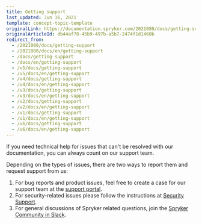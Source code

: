 ```yaml
---
title: Getting support
last_updated: Jun 16, 2021
template: concept-topic-template
originalLink: https://documentation.spryker.com/2021080/docs/getting-support
originalArticleId: db44af78-45b9-497b-a5b7-2474f1d1460b
redirect_from:
  - /2021080/docs/getting-support
  - /2021080/docs/en/getting-support
  - /docs/getting-support
  - /docs/en/getting-support
  - /v5/docs/getting-support
  - /v5/docs/en/getting-support
  - /v4/docs/getting-support
  - /v4/docs/en/getting-support
  - /v3/docs/getting-support
  - /v3/docs/en/getting-support
  - /v2/docs/getting-support
  - /v2/docs/en/getting-support
  - /v1/docs/getting-support
  - /v1/docs/en/getting-support
  - /v6/docs/getting-support
  - /v6/docs/en/getting-support
---
```


If you need technical help for issues that can't be resolved with our documentation, you can always count on our support team.

Depending on the types of issues, there are two ways to report them and request support from us:
1. For bug reports and product issues, feel free to create a case for our support team at the [support portal](https://support.spryker.com).
2. For security-related issues please follow the instructions at [Security Support](/docs/scos/user/intro-to-spryker/support/handling-security-issues.html).
3. For general discussions of Spryker related questions, join the [Spryker Community in Slack](https://join.slack.com/t/sprykercommunity/shared_invite/zt-gdakzwk3-~B_gJXbUxMdzkBwTQVjNgg).
